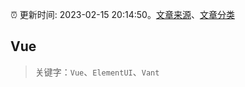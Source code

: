 :alarm_clock: 更新时间: 2023-02-15 20:14:50。[文章来源](/README.md)、[文章分类](/TAGS.md)

## Vue


> 关键字：`Vue`、`ElementUI`、`Vant`



